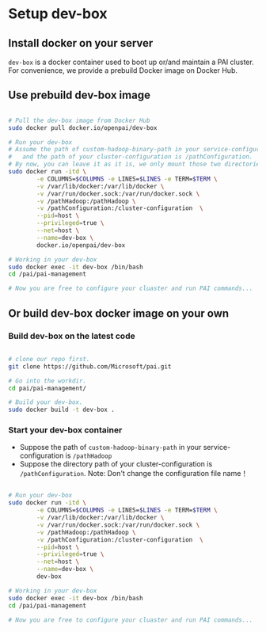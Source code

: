 # Setup dev-box

## Install docker on your server

```dev-box``` is a docker container used to boot up or/and maintain a PAI cluster. For convenience, we provide a prebuild Docker image on Docker Hub.

## Use prebuild dev-box image

```bash

# Pull the dev-box image from Docker Hub
sudo docker pull docker.io/openpai/dev-box

# Run your dev-box
# Assume the path of custom-hadoop-binary-path in your service-configuration is /pathHadoop,
#   and the path of your cluster-configuration is /pathConfiguration.
# By now, you can leave it as it is, we only mount those two directories into docker container for later usage.
sudo docker run -itd \
        -e COLUMNS=$COLUMNS -e LINES=$LINES -e TERM=$TERM \
        -v /var/lib/docker:/var/lib/docker \
        -v /var/run/docker.sock:/var/run/docker.sock \
        -v /pathHadoop:/pathHadoop \
        -v /pathConfiguration:/cluster-configuration  \
        --pid=host \
        --privileged=true \
        --net=host \
        --name=dev-box \
        docker.io/openpai/dev-box

# Working in your dev-box
sudo docker exec -it dev-box /bin/bash
cd /pai/pai-management

# Now you are free to configure your cluaster and run PAI commands...

```

## Or build dev-box docker image on your own

### Build dev-box on the latest code

```bash

# clone our repo first.
git clone https://github.com/Microsoft/pai.git

# Go into the workdir.
cd pai/pai-management/

# Build your dev-box.
sudo docker build -t dev-box .

```

### Start your dev-box container

- Suppose the path of `custom-hadoop-binary-path` in your service-configuration is `/pathHadoop`
- Suppose the directory path of your cluster-configuration is `/pathConfiguration`. Note: Don't change the configuration file name！

```bash

# Run your dev-box
sudo docker run -itd \
        -e COLUMNS=$COLUMNS -e LINES=$LINES -e TERM=$TERM \
        -v /var/lib/docker:/var/lib/docker \
        -v /var/run/docker.sock:/var/run/docker.sock \
        -v /pathHadoop:/pathHadoop \
        -v /pathConfiguration:/cluster-configuration  \
        --pid=host \
        --privileged=true \
        --net=host \
        --name=dev-box \
        dev-box

# Working in your dev-box
sudo docker exec -it dev-box /bin/bash
cd /pai/pai-management

# Now you are free to configure your cluaster and run PAI commands...

```